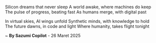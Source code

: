 Silicon dreams that never sleep
A world awake, where machines do keep
The pulse of progress, beating fast
As humans merge, with digital past

In virtual skies, AI wings unfold
Synthetic minds, with knowledge to hold
The future dawns, in code and light
Where humanity, takes flight tonight

~ <b>By Sazumi Copilot</b> - 26 Maret 2025